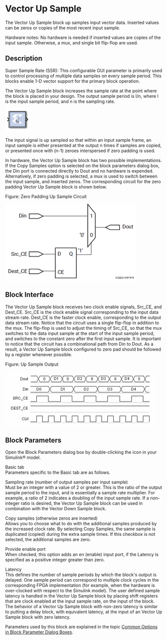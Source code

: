 # Vector Up Sample

The Vector Up Sample block up samples input vector data. Inserted values
can be zeros or copies of the most recent input sample.

Hardware notes: No hardware is needed if inserted values are copies of
the input sample. Otherwise, a mux, and single bit flip-flop are used.

## Description

Super Sample Rate (SSR): This configurable GUI parameter is primarily
used to control processing of multiple data samples on every sample
period. This blocks enable 1-D vector support for the primary block
operation.

The Vector Up Sample block increases the sample rate at the point where
the block is placed in your design. The output sample period is l/n,
where l is the input sample period, and n is the sampling rate.

![](./Images/yxv1555440978968.png)

The input signal is up sampled so that within an input sample frame, an
input sample is either presented at the output n times if samples are
copied, or presented once with (n-1) zeroes interspersed if zero padding
is used.

In hardware, the Vector Up Sample block has two possible
implementations. If the Copy Samples option is selected on the block
parameters dialog box, the Din port is connected directly to Dout and no
hardware is expended. Alternatively, if zero padding is selected, a mux
is used to switch between the input sample, and inserted zeros. The
corresponding circuit for the zero padding Vector Up Sample block is
shown below.

Figure: Zero Padding Up Sample Circuit

  
![](./Images/whu1538085508491.png)  

## Block Interface

The Vector Up Sample block receives two clock enable signals, Src_CE,
and Dest_CE. Src_CE is the clock enable signal corresponding to the
input data stream rate. Dest_CE is the faster clock enable,
corresponding to the output data stream rate. Notice that the circuit
uses a single flip-flop in addition to the mux. The flip-flop is used to
adjust the timing of Src_CE, so that the mux switches to the data input
sample at the start of the input sample period, and switches to the
constant zero after the first input sample. It is important to notice
that the circuit has a combinational path from Din to Dout. As a result,
a Vector Up Sample block configured to zero pad should be followed by a
register whenever possible.

Figure: Up Sample Output

  
![](./Images/xpp1538085509896.png)  

## Block Parameters

Open the Block Parameters dialog box by double-clicking the icon in your
Simulink® model.

Basic tab  
Parameters specific to the Basic tab are as follows.

Sampling rate (number of output samples per input sample)  
Must be an integer with a value of 2 or greater. This is the ratio of
the output sample period to the input, and is essentially a sample rate
multiplier. For example, a ratio of 2 indicates a doubling of the input
sample rate. If a non-integer ratio is desired, the Vector Up Sample
block can be used in combination with the Vector Down Sample block.

Copy samples (otherwise zeros are inserted)  
Allows you to choose what to do with the additional samples produced by
the increased clock rate. By selecting Copy Samples, the same sample is
duplicated (copied) during the extra sample times. If this checkbox is
not selected, the additional samples are zero.

Provide enable port  
When checked, this option adds an en (enable) input port, if the Latency
is specified as a positive integer greater than zero.

Latency  
This defines the number of sample periods by which the block's output is
delayed. One sample period can correspond to multiple clock cycles in
the corresponding FPGA implementation (for example, when the hardware is
over-clocked with respect to the Simulink model). The user defined
sample latency is handled in the Vector Up Sample block by placing shift
registers that are clock enabled at the input sample rate, on the input
of the block. The behavior of a Vector Up Sample block with non-zero
latency is similar to putting a delay block, with equivalent latency, at
the input of an Vector Up Sample block with zero latency.

Parameters used by this block are explained in the topic [Common Options
in Block Parameter Dialog
Boxes](common-options-in-block-parameter-dialog-boxes-aa1032308.html).
